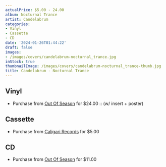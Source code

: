 ```yaml
---
actualPrice: $5.00 - 24.00
album: Nocturnal Trance
artist: Candelabrum
categories:
- Vinyl
- Cassette
- CD
date: '2024-01-26T01:44:22'
draft: false
images:
- /images/covers/candelabrum-nocturnal_trance.jpg
inStock: true
thumbnailImage: /images/covers/candelabrum-nocturnal_trance-thumb.jpg
title: Candelabrum - Nocturnal Trance
---
```


## Vinyl
* Purchase from [Out Of Season](https://www.outofseasonlabel.com/products/candelabrum-nocturnal-trance-vinyl-lp-w-insert-poster) for $24.00 :: (w/ insert + poster)
## Cassette
* Purchase from [Caligari Records](https://caligarirecords.storenvy.com/products/35753596-candelabrum-nocturnal-trance) for $5.00
## CD
* Purchase from [Out Of Season](https://www.outofseasonlabel.com/products/candelabrum-nocturnal-trance-cd) for $11.00
